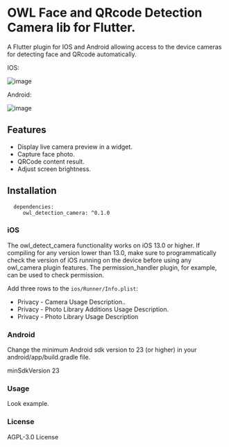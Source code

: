 # OWL Face and QRcode Detection Camera lib for Flutter.

A Flutter plugin for IOS and Android allowing access to the device cameras for detecting face and QRcode automatically.

IOS:

![image](https://github.com/foxdeep/owl_detection_camera/blob/release/screenshot/ios.GIF)

Android:

![image](https://github.com/foxdeep/owl_detection_camera/blob/release/screenshot/android.GIF)

## Features

* Display live camera preview in a widget.
* Capture face photo.
* QRCode content result.
* Adjust screen brightness.

## Installation
      dependencies:
         owl_detection_camera: ^0.1.0
### iOS

The owl_detect_camera functionality works on iOS 13.0 or higher. If compiling for any version lower than 13.0, make sure to programmatically check the version of iOS running on the device before using any owl_camera plugin features. The permission_handler plugin, for example, can be used to check permission.

Add three rows to the `ios/Runner/Info.plist`:

* Privacy - Camera Usage Description..
* Privacy - Photo Library Additions Usage Description.
* Privacy - Photo Library Usage Description

### Android

Change the minimum Android sdk version to 23 (or higher) in your android/app/build.gradle file.

minSdkVersion 23

### Usage

Look example.

### License

AGPL-3.0 License